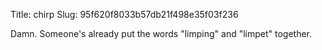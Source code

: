 Title: chirp
Slug: 95f620f8033b57db21f498e35f03f236

Damn. Someone's already put the words "limping" and "limpet" together.
